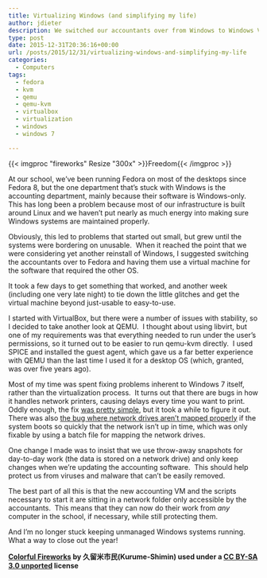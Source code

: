 ```yaml
---
title: Virtualizing Windows (and simplifying my life)
author: jdieter
description: We switched our accountants over from Windows to Windows VMs on Linux and made their lives much easier
type: post
date: 2015-12-31T20:36:16+00:00
url: /posts/2015/12/31/virtualizing-windows-and-simplifying-my-life
categories:
  - Computers
tags:
  - fedora
  - kvm
  - qemu
  - qemu-kvm
  - virtualbox
  - virtualization
  - windows
  - windows 7

---
```

{{< imgproc "fireworks" Resize "300x" >}}Freedom{{< /imgproc >}}

At our school, we&#8217;ve been running Fedora on most of the desktops since Fedora 8, but the one department that&#8217;s stuck with Windows is the accounting department, mainly because their software is Windows-only.  This has long been a problem because most of our infrastructure is built around Linux and we haven&#8217;t put nearly as much energy into making sure Windows systems are maintained properly.

Obviously, this led to problems that started out small, but grew until the systems were bordering on unusable.  When it reached the point that we were considering yet another reinstall of Windows, I suggested switching the accountants over to Fedora and having them use a virtual machine for the software that required the other OS.

It took a few days to get something that worked, and another week (including one very late night) to tie down the little glitches and get the virtual machine beyond just-usable to easy-to-use.

I started with VirtualBox, but there were a number of issues with stability, so I decided to take another look at QEMU.  I thought about using libvirt, but one of my requirements was that everything needed to run under the user&#8217;s permissions, so it turned out to be easier to run qemu-kvm directly.  I used SPICE and installed the guest agent, which gave us a far better experience with QEMU than the last time I used it for a desktop OS (which, granted, was over five years ago).

Most of my time was spent fixing problems inherent to Windows 7 itself, rather than the virtualization process.  It turns out that there are bugs in how it handles network printers, causing delays every time you want to print.  Oddly enough, the fix [was pretty simple][1], but it took a while to figure it out.  There was also [the bug where network drives aren&#8217;t mapped properly][2] if the system boots so quickly that the network isn&#8217;t up in time, which was only fixable by using a batch file for mapping the network drives.

One change I made was to insist that we use throw-away snapshots for day-to-day work (the data is stored on a network drive) and only keep changes when we&#8217;re updating the accounting software.  This should help protect us from viruses and malware that can&#8217;t be easily removed.

The best part of all this is that the new accounting VM and the scripts necessary to start it are sitting in a network folder only accessible by the accountants.  This means that they can now do their work from _any_ computer in the school, if necessary, while still protecting them.

And I&#8217;m no longer stuck keeping unmanaged Windows systems running.  What a way to close out the year!

**[Colorful Fireworks][3] by 久留米市民(Kurume-Shimin) used under a [CC BY-SA 3.0 unported][4] license**

 [1]: http://chee-yang.blogspot.com/2010/07/google-chrome-is-laging-running-on.html
 [2]: http://answers.microsoft.com/en-us/windows/forum/windows_7-networking/mapped-network-drive-is-connected-but-shows-as-not/4ac5ff92-863c-4921-8632-e38cbd136fb4
 [3]: https://commons.wikimedia.org/wiki/File:ColorfulFireworks.png
 [4]: https://creativecommons.org/licenses/by-sa/3.0/deed.en
